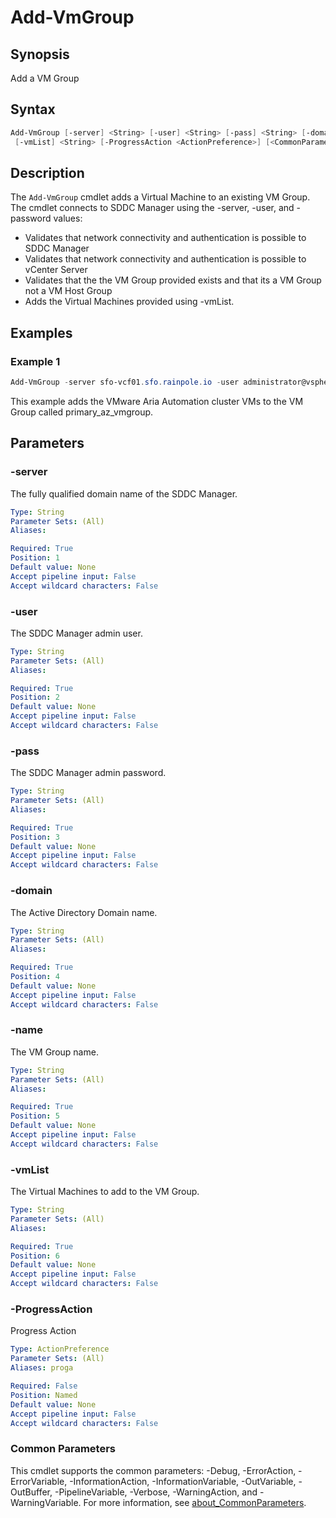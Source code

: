 # Add-VmGroup

## Synopsis

Add a VM Group

## Syntax

```powershell
Add-VmGroup [-server] <String> [-user] <String> [-pass] <String> [-domain] <String> [-name] <String>
 [-vmList] <String> [-ProgressAction <ActionPreference>] [<CommonParameters>]
```

## Description

The `Add-VmGroup` cmdlet adds a Virtual Machine to an existing VM Group.
The cmdlet connects to SDDC Manager
using the -server, -user, and -password values:

- Validates that network connectivity and authentication is possible to SDDC Manager
- Validates that network connectivity and authentication is possible to vCenter Server
- Validates that the the VM Group provided exists and that its a VM Group not a VM Host Group
- Adds the Virtual Machines provided using -vmList.

## Examples

### Example 1

```powershell
Add-VmGroup -server sfo-vcf01.sfo.rainpole.io -user administrator@vsphere.local -pass VMw@re1! -domain sfo-m01 -name "sfo-m01_primary-az-vmgroup" -vmList "xint-vra01a,xint-vra01b,xint-vra01c"
```

This example adds the VMware Aria Automation cluster VMs to the VM Group called primary_az_vmgroup.

## Parameters

### -server

The fully qualified domain name of the SDDC Manager.

```yaml
Type: String
Parameter Sets: (All)
Aliases:

Required: True
Position: 1
Default value: None
Accept pipeline input: False
Accept wildcard characters: False
```

### -user

The SDDC Manager admin user.

```yaml
Type: String
Parameter Sets: (All)
Aliases:

Required: True
Position: 2
Default value: None
Accept pipeline input: False
Accept wildcard characters: False
```

### -pass

The SDDC Manager admin password.

```yaml
Type: String
Parameter Sets: (All)
Aliases:

Required: True
Position: 3
Default value: None
Accept pipeline input: False
Accept wildcard characters: False
```

### -domain

The Active Directory Domain name.

```yaml
Type: String
Parameter Sets: (All)
Aliases:

Required: True
Position: 4
Default value: None
Accept pipeline input: False
Accept wildcard characters: False
```

### -name

The VM Group name.

```yaml
Type: String
Parameter Sets: (All)
Aliases:

Required: True
Position: 5
Default value: None
Accept pipeline input: False
Accept wildcard characters: False
```

### -vmList

The Virtual Machines to add to the VM Group.

```yaml
Type: String
Parameter Sets: (All)
Aliases:

Required: True
Position: 6
Default value: None
Accept pipeline input: False
Accept wildcard characters: False
```

### -ProgressAction

Progress Action

```yaml
Type: ActionPreference
Parameter Sets: (All)
Aliases: proga

Required: False
Position: Named
Default value: None
Accept pipeline input: False
Accept wildcard characters: False
```

### Common Parameters

This cmdlet supports the common parameters: -Debug, -ErrorAction, -ErrorVariable, -InformationAction, -InformationVariable, -OutVariable, -OutBuffer, -PipelineVariable, -Verbose, -WarningAction, and -WarningVariable. For more information, see [about_CommonParameters](http://go.microsoft.com/fwlink/?LinkID=113216).
